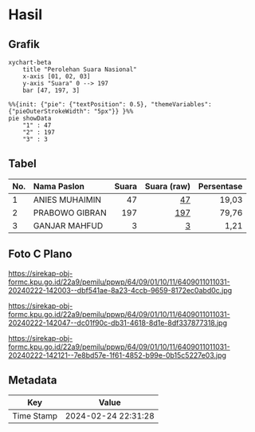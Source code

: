 # Hasil

## Grafik

```mermaid
xychart-beta
    title "Perolehan Suara Nasional"
    x-axis [01, 02, 03]
    y-axis "Suara" 0 --> 197
    bar [47, 197, 3]
```

```mermaid
%%{init: {"pie": {"textPosition": 0.5}, "themeVariables": {"pieOuterStrokeWidth": "5px"}} }%%
pie showData
    "1" : 47
    "2" : 197
    "3" : 3
```

## Tabel

| No. | Nama Paslon    | Suara | Suara (raw) | Persentase |
|:--- |:-------------- | -----:| -----------:| ----------:|
| 1   | ANIES MUHAIMIN | 47    | [47][p-1]   | 19,03      |
| 2   | PRABOWO GIBRAN | 197   | [197][p-2]  | 79,76      |
| 3   | GANJAR MAHFUD  | 3     | [3][p-3]    | 1,21       |


[p-1]: https://github.com/gigit-pemilu/pemilu-2024/blob/main/pilpres/hitung-suara/sub/64-kalimantan-timur/sub/09-penajam-paser-utara/sub/01-penajam/sub/1011-penajam/sub/031-tps/sub/paslon-1.txt
[p-2]: https://github.com/gigit-pemilu/pemilu-2024/blob/main/pilpres/hitung-suara/sub/64-kalimantan-timur/sub/09-penajam-paser-utara/sub/01-penajam/sub/1011-penajam/sub/031-tps/sub/paslon-2.txt
[p-3]: https://github.com/gigit-pemilu/pemilu-2024/blob/main/pilpres/hitung-suara/sub/64-kalimantan-timur/sub/09-penajam-paser-utara/sub/01-penajam/sub/1011-penajam/sub/031-tps/sub/paslon-3.txt

## Foto C Plano

https://sirekap-obj-formc.kpu.go.id/22a9/pemilu/ppwp/64/09/01/10/11/6409011011031-20240222-142003--dbf541ae-8a23-4ccb-9659-8172ec0abd0c.jpg

https://sirekap-obj-formc.kpu.go.id/22a9/pemilu/ppwp/64/09/01/10/11/6409011011031-20240222-142047--dc01f90c-db31-4618-8d1e-8df337877318.jpg

https://sirekap-obj-formc.kpu.go.id/22a9/pemilu/ppwp/64/09/01/10/11/6409011011031-20240222-142121--7e8bd57e-1f61-4852-b99e-0b15c5227e03.jpg


## Metadata

| Key        | Value               |
| ---------- | ------------------- |
| Time Stamp | 2024-02-24 22:31:28 |



